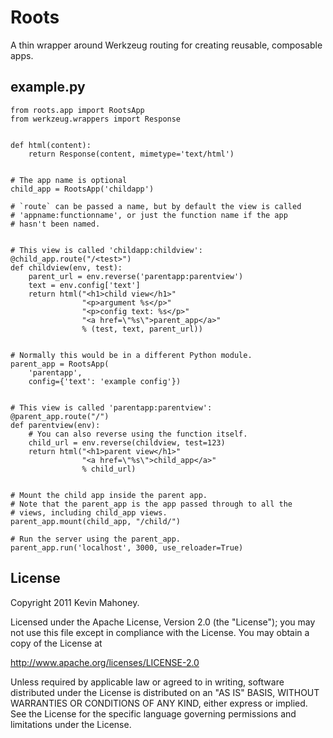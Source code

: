 # Roots

A thin wrapper around Werkzeug routing for creating reusable, composable apps.

## example.py

    from roots.app import RootsApp
    from werkzeug.wrappers import Response
    
    
    def html(content):
        return Response(content, mimetype='text/html')
    
    
    # The app name is optional
    child_app = RootsApp('childapp')
    
    # `route` can be passed a name, but by default the view is called
    # 'appname:functionname', or just the function name if the app
    # hasn't been named.
    
    
    # This view is called 'childapp:childview':
    @child_app.route("/<test>")
    def childview(env, test):
        parent_url = env.reverse('parentapp:parentview')
        text = env.config['text']
        return html("<h1>child view</h1>"
                    "<p>argument %s</p>"
                    "<p>config text: %s</p>"
                    "<a href=\"%s\">parent_app</a>"
                    % (test, text, parent_url))
    
    
    # Normally this would be in a different Python module.
    parent_app = RootsApp(
        'parentapp',
        config={'text': 'example config'})
    
    
    # This view is called 'parentapp:parentview':
    @parent_app.route("/")
    def parentview(env):
        # You can also reverse using the function itself.
        child_url = env.reverse(childview, test=123)
        return html("<h1>parent view</h1>"
                    "<a href=\"%s\">child_app</a>"
                    % child_url)
    
    
    # Mount the child app inside the parent app.
    # Note that the parent_app is the app passed through to all the
    # views, including child_app views.
    parent_app.mount(child_app, "/child/")
    
    # Run the server using the parent_app.
    parent_app.run('localhost', 3000, use_reloader=True)


## License

Copyright 2011 Kevin Mahoney.

Licensed under the Apache License, Version 2.0 (the "License");
you may not use this file except in compliance with the License.
You may obtain a copy of the License at

http://www.apache.org/licenses/LICENSE-2.0

Unless required by applicable law or agreed to in writing, software
distributed under the License is distributed on an "AS IS" BASIS,
WITHOUT WARRANTIES OR CONDITIONS OF ANY KIND, either express or implied.
See the License for the specific language governing permissions and
limitations under the License.
